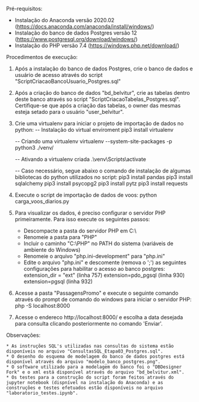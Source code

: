Pré-requisitos:

* Instalação do Anaconda versão 2020.02 (https://docs.anaconda.com/anaconda/install/windows/)
* Instalação do banco de dados Postgres versão 12 (https://www.postgresql.org/download/windows/)
* Instalação do PHP versão 7.4 (https://windows.php.net/download/)

Procedimentos de execução:

1) Após a instalação do banco de dados Postgres, crie o banco de dados e usuário de acesso através do script "ScriptCriacaoBancoUsuario_Postgres.sql"

2) Após a criação do banco de dados "bd_belvitur", crie as tabelas dentro deste banco através so script "ScriptCriacaoTabelas_Postgres.sql". Certifique-se que após a criação das tabelas, o owner das mesmas esteja setado para o usuário "user_belvitur".

3) Crie uma virtualenv para iniciar o projeto de importação de dados no python:
	-- Instalação do virtual enviroment
	pip3 install virtualenv

	-- Criando uma virtualenv
	virtualenv --system-site-packages -p python3 ./venv/

	-- Ativando a virtualenv criada
	.\venv\Scripts\activate

	-- Caso necessário, segue abaixo o comando de instalação de algumas bibliotecas do python utilizados no script:
	pip3 install pandas
	pip3 install sqlalchemy
	pip3 install psycopg2
	pip3 install pytz
	pip3 install requests

4) Execute o script de importação de dados de voos:
	python carga_voos_diarios.py

5) Para visualizar os dados, é preciso configurar o servidor PHP primeiramente. Para isso execute os seguintes passos:
	
	* Descompacte a pasta do servidor PHP em C:\
	* Renomeie a pasta para "PHP"
	* Incluir o caminho "C:\PHP" no PATH do sistema (variáveis de ambiente do Windows)
	* Renomeie o arquivo "php.ini-development" para "php.ini"
	* Edite o arquivo "php.ini" e descomente (remova o ';') as seguintes configurações para habilitar o acesso ao banco postgres:
		extension_dir = "ext" (linha 757)
		extension=pdo_pgsql (linha 930)
		extension=pgsql (linha 932)

6) Acesse a pasta "PassagensPromo" e execute o seguinte comando através do prompt de comando do windows para iniciar o servidor PHP:
	php -S localhost:8000

7) Acesse o endereco http://localhost:8000/ e escolha a data desejada para consulta clicando posteriormente no comando 'Enviar'.

Observações:

	* As instruções SQL's utilizadas nas consultas do sistema estão disponíveis no arquivo "ConsultasSQL_Etapa03_Postgres.sql".
	* O desenho do esquema de modelagem do banco de dados postgres está disponível através do arquivo "modelo_banco_postgres.png". 
	* O software utilizado para a modelagem do banco foi o "DBDesigner Fork" e o xml está disponível através do arquivo "bd_belvitur.xml".
	* Os testes para a construção do script foram feitos através do jupyter notebook (dispnível na instalação do Anaconda) e as construções e testes efetuados estão disponíveis no arquivo "laboratorio_testes.ipynb".
